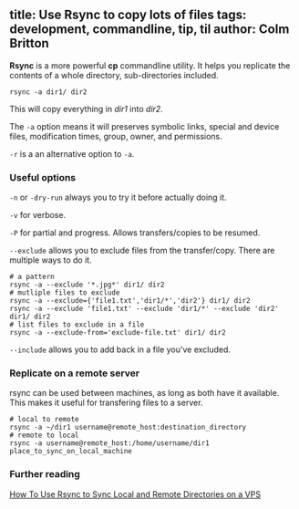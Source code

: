 title: Use Rsync to copy lots of files
tags: development, commandline, tip, til
author: Colm Britton
--------------------

**Rsync** is a more powerful **cp** commandline utility. It helps you replicate the contents of a whole directory, sub-directories included.

    rsync -a dir1/ dir2

This will copy everything in *dir1* into *dir2*.

The `-a` option means it will preserves symbolic links, special and device files, modification times, group, owner, and permissions.

`-r` is a an alternative option to `-a`.

### Useful options

`-n` or `-dry-run` always you to try it before actually doing it.

`-v` for verbose.

`-P` for partial and progress. Allows transfers/copies to be resumed.

`--exclude` allows you to exclude files from the transfer/copy. There are multiple ways to do it.

    # a pattern
    rsync -a --exclude '*.jpg*' dir1/ dir2
    # mutliple files to exclude
    rsync -a --exclude={'file1.txt','dir1/*','dir2'} dir1/ dir2
    rsync -a --exclude 'file1.txt' --exclude 'dir1/*' --exclude 'dir2' dir1/ dir2
    # list files to exclude in a file
    rsync -a --exclude-from='exclude-file.txt' dir1/ dir2

`--include` allows you to add back in a file you've excluded.

### Replicate on a remote server

rsync can be used between machines, as long as both have it available. This makes it useful for transfering files to a server.

    # local to remote
    rsync -a ~/dir1 username@remote_host:destination_directory
    # remote to local
    rsync -a username@remote_host:/home/username/dir1 place_to_sync_on_local_machine

### Further reading

[How To Use Rsync to Sync Local and Remote Directories on a VPS](https://www.digitalocean.com/community/tutorials/how-to-use-rsync-to-sync-local-and-remote-directories-on-a-vps)
